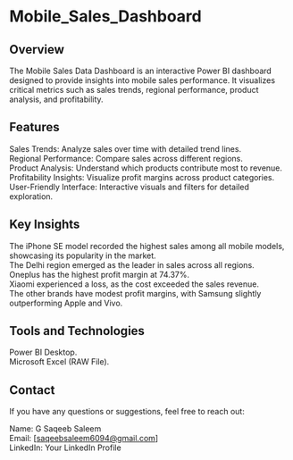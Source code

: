# Mobile_Sales_Dashboard
## Overview
The Mobile Sales Data Dashboard is an interactive Power BI dashboard designed to provide insights into mobile sales performance. It visualizes critical metrics such as sales trends, regional performance, product analysis, and profitability.

## Features
Sales Trends: Analyze sales over time with detailed trend lines.\
Regional Performance: Compare sales across different regions.\
Product Analysis: Understand which products contribute most to revenue.\
Profitability Insights: Visualize profit margins across product categories.\
User-Friendly Interface: Interactive visuals and filters for detailed exploration.

## Key Insights
The iPhone SE model recorded the highest sales among all mobile models, showcasing its popularity in the market.\
The Delhi region emerged as the leader in sales across all regions.\
Oneplus has the highest profit margin at 74.37%.\
Xiaomi experienced a loss, as the cost exceeded the sales revenue.\
The other brands have modest profit margins, with Samsung slightly outperforming Apple and Vivo.

## Tools and Technologies
Power BI Desktop.\
Microsoft Excel (RAW File).

## Contact
If you have any questions or suggestions, feel free to reach out:

Name: G Saqeeb Saleem\
Email: [saqeebsaleem6094@gmail.com]\
LinkedIn: Your LinkedIn Profile
